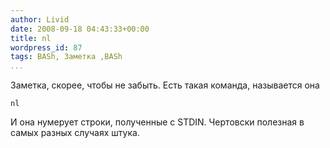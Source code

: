```yaml
---
author: Livid
date: 2008-09-18 04:43:33+00:00
title: nl
wordpress_id: 87
tags: BASh, Заметка ,BASh
...
```


Заметка, скорее, чтобы не забыть. Есть такая команда, называется она

    nl


И она нумерует строки, полученные с STDIN.
Чертовски полезная в самых разных случаях штука.
